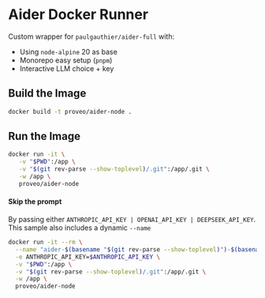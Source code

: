 # Aider Docker Runner

Custom wrapper for `paulgauthier/aider-full` with:

- Using `node-alpine` 20 as base
- Monorepo easy setup (`pnpm`)
- Interactive LLM choice + key

## Build the Image

```bash
docker build -t proveo/aider-node .
```

## Run the Image
```bash
docker run -it \
   -v "$PWD":/app \
   -v "$(git rev-parse --show-toplevel)/.git":/app/.git \
   -w /app \
   proveo/aider-node
```

#### Skip the prompt
By passing either `ANTHROPIC_API_KEY | OPENAI_API_KEY | DEEPSEEK_API_KEY`.
This sample also includes a dynamic `--name`
```bash
docker run -it --rm \
  --name "aider-$(basename "$(git rev-parse --show-toplevel)")-$(basename "$PWD")" \
  -e ANTHROPIC_API_KEY=$ANTHROPIC_API_KEY \
  -v "$PWD":/app \
  -v "$(git rev-parse --show-toplevel)/.git":/app/.git \
  -w /app \
  proveo/aider-node
```
